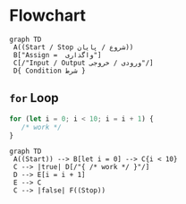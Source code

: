 # Flowchart

```mermaid
graph TD
 A((Start / Stop شروع / پایان))
 B["Assign =  واگذاری"]
 C[/"Input / Output ورودی / خروجی"/]
 D{ Condition شرط }
```

## `for` Loop

```js
for (let i = 0; i < 10; i = i + 1) {
   /* work */
}
```

```mermaid
graph TD
 A((Start)) --> B[let i = 0] --> C{i < 10}
 C --> |true| D[/"{ /* work */ }"/]
 D --> E[i = i + 1]
 E --> C
 C --> |false| F((Stop))
```
